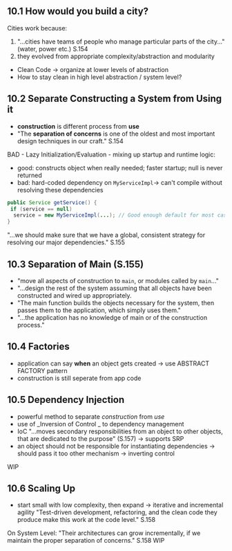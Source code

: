 ## 10.1 How would you build a city?

Cities work because:
1. "...cities have teams of people who manage particular parts of the city..." (water, power etc.) S.154
2. they evolved from appropriate complexity/abstraction and modularity

- Clean Code -> organize at lower levels of abstraction
- How to stay clean in high level abstraction / system level?

## 10.2 Separate **Constructing** a System from **Using** it

- **construction** is different process from **use**
- "The **separation of concerns** is one of the oldest and most important design techniques in our craft." S.154 

BAD - Lazy Initialization/Evaluation - mixing up startup and runtime logic:
- good: constructs object when really needed; faster startup; null is never returned
- bad: hard-coded dependency on ```MyServiceImpl```-> can't compile without resolving these dependencies
```java
public Service getService() {
 if (service == null)
  service = new MyServiceImpl(...); // Good enough default for most cases? return service;
}
```
"...we should make sure that we have a global, consistent strategy for resolving our major dependencies." S.155

## 10.3 Separation of Main (S.155)
- "move all aspects of construction to ```main```, or modules called by ```main```..."
- "...design the rest of the system assuming that all objects have been constructed and wired up appropriately.
- "The main function builds the objects necessary for the system, then passes them to the application, which simply uses them."
- "...the application has no knowledge of main or of the construction process."

## 10.4 Factories
- application can say **when** an object gets created -> use ABSTRACT FACTORY pattern
- construction is still seperate from app code

## 10.5 Dependency Injection
- powerful method to separate _construction_ from _use_
- use of _Inversion of Control _ to dependency management
- IoC "...moves secondary responsibilities from an object to other objects, that are dedicated to the purpose" (S.157) -> supports SRP 
- an object should not be responsible for instantiating dependencies -> should pass it too other mechanism -> inverting control

WIP

## 10.6 Scaling Up
- start small with low complexity, then expand -> iterative and incremental agility 
"Test-driven development, refactoring, and the clean code they produce make this work at the code level." S.158

On System Level: "Their architectures can grow incrementally, if we maintain the proper separation of concerns." S.158
WIP

